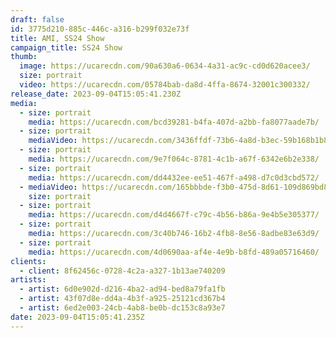 ```yaml
---
draft: false
id: 3775d210-885c-446c-a316-b299f032e73f
title: AMI, SS24 Show
campaign_title: SS24 Show
thumb:
  image: https://ucarecdn.com/90a630a6-0634-4a31-ac9c-cd0d620acee3/
  size: portrait
  video: https://ucarecdn.com/05784bab-da8d-4ffa-8674-32001c300332/
release_date: 2023-09-04T15:05:41.230Z
media:
  - size: portrait
    media: https://ucarecdn.com/bcd39281-b4fa-407d-a2bb-fa8077aade7b/
  - size: portrait
    mediaVideo: https://ucarecdn.com/3436ffdf-73b6-4a8d-b3ec-59b168b1b830/
  - size: portrait
    media: https://ucarecdn.com/9e7f064c-8781-4c1b-a67f-6342e6b2e338/
  - size: portrait
    media: https://ucarecdn.com/dd4432ee-ee51-467f-a498-d7c0d3cbd572/
  - mediaVideo: https://ucarecdn.com/165bbbde-f3b0-475d-8d61-109d869bd8a4/
    size: portrait
  - size: portrait
    media: https://ucarecdn.com/d4d4667f-c79c-4b56-b86a-9e4b5e305377/
  - size: portrait
    media: https://ucarecdn.com/3c40b746-16b2-4fb8-8e56-8adbe83e63d9/
  - size: portrait
    media: https://ucarecdn.com/4d0690aa-af4e-4e9b-b8fd-489a05716460/
clients:
  - client: 8f62456c-0728-4c2a-a327-1b13ae740209
artists:
  - artist: 6d0e902d-d216-4ba2-ad94-bed8a79fa1fb
  - artist: 43f07d8e-dd4a-4b3f-a925-25121cd367b4
  - artist: 6ed2e003-24cb-4ab8-be0b-dc153c8a93e7
date: 2023-09-04T15:05:41.235Z
---
```

